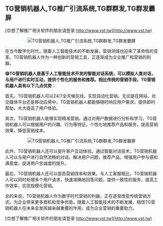 ## **TG营销机器人,TG推广引流系统,TG群群发,TG群发霸屏**

[😍想了解推广相关软件的朋友请登录 http://www.vst.tw](http://www.vst.tw)

 <center><img src="https://vst.tw/MP4/tuiguang/png/5.png" alt="TG营销机器人,TG推广引流系统,TG群群发,TG群发霸屏"></center>

在当今数字化时代，随着人工智能技术的不断发展，营销领域也迎来了革命性的变革。TG营销机器人作为一种创新的营销工具，正逐渐成为企业推广和营销的利器。

**😄TG营销机器人是基于人工智能技术开发的智能对话系统，可以模拟人类对话，与用户进行实时互动，提供个性化的服务和推荐。相比传统的营销手段，TG营销机器人具有以下几点优势：**

首先，TG营销机器人可以24/7全天候在线，实现自动化营销。无论是在网站、社交媒体平台还是移动应用中，TG营销机器人都能够随时响应用户需求，提供即时帮助，大大提高了用户体验。

其次，TG营销机器人能够实现精准营销。通过对用户数据进行分析和学习，TG营销机器人可以根据用户的兴趣、行为等特征，个性化地推荐产品和服务，提高营销效果，降低营销成本。

 <center><img src="https://vst.tw/MP4/tuiguang/png/3.png" alt="TG营销机器人,TG推广引流系统,TG群群发,TG群发霸屏"></center>

此外，TG营销机器人还可以提升客户互动体验。通过智能对话技术，TG营销机器人可以与用户进行自然流畅的对话，解决用户问题，推荐产品，增强用户参与感和满意度，促进用户忠诚度的提升。

最后，TG营销机器人还可以提高营销效率和效果。与人工客服相比，TG营销机器人可以同时处理多个用户请求，快速准确地回答问题，提供一致性的服务，提高工作效率，实现规模化营销。

总的来说，TG营销机器人作为数字时代营销的利器，正在逐渐改变传统营销方式，为企业带来更多商机和竞争优势。随着人工智能技术的不断发展，相信TG营销机器人在未来会发挥越来越重要的作用，成为企业营销的重要助力。

[😍想了解推广相关软件的朋友请登录 http://www.vst.tw](http://www.vst.tw)



